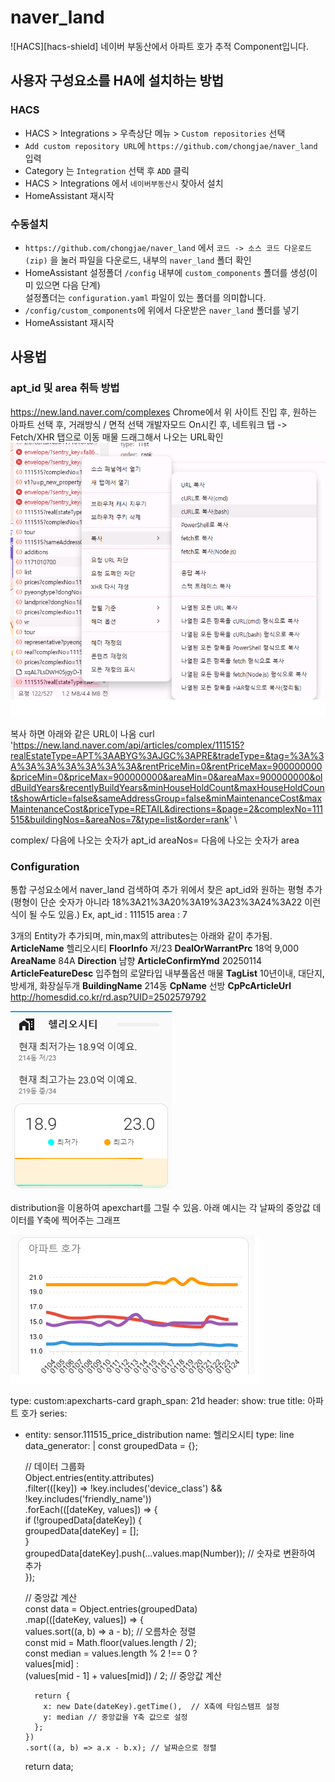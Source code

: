 # naver_land
![HACS][hacs-shield]
네이버 부동산에서 아파트 호가 추적 Component입니다.

## 사용자 구성요소를 HA에 설치하는 방법
### HACS
- HACS > Integrations > 우측상단 메뉴 > `Custom repositories` 선택
- `Add custom repository URL`에 `https://github.com/chongjae/naver_land` 입력
- Category 는 `Integration` 선택 후 `ADD` 클릭
- HACS > Integrations 에서 `네이버부동산시` 찾아서 설치
- HomeAssistant 재시작

### 수동설치
- `https://github.com/chongjae/naver_land` 에서 `코드 -> 소스 코드 다운로드(zip)` 을 눌러 파일을 다운로드, 내부의 `naver_land` 폴더 확인
- HomeAssistant 설정폴더 `/config` 내부에 `custom_components` 폴더를 생성(이미 있으면 다음 단계)<br/>설정폴더는 `configuration.yaml` 파일이 있는 폴더를 의미합니다.
- `/config/custom_components`에 위에서 다운받은 `naver_land` 폴더를 넣기
- HomeAssistant 재시작


## 사용법
### apt_id 및 area 취득 방법
https://new.land.naver.com/complexes
Chrome에서 위 사이트 진입 후, 원하는 아파트 선택 후, 거래방식 / 면적 선택
개발자모드 On시킨 후, 네트워크 탭 -> Fetch/XHR 탭으로 이동
매물 드래그해서 나오는 URL확인
<img src="https://github.com/chongjae/naver_land/blob/master/images/get_id.png?raw=true" title="Get APT Id" alt="Get APT Id" />


복사 하면 아래와 같은 URL이 나옴
curl 'https://new.land.naver.com/api/articles/complex/111515?realEstateType=APT%3AABYG%3AJGC%3APRE&tradeType=&tag=%3A%3A%3A%3A%3A%3A%3A%3A&rentPriceMin=0&rentPriceMax=900000000&priceMin=0&priceMax=900000000&areaMin=0&areaMax=900000000&oldBuildYears&recentlyBuildYears&minHouseHoldCount&maxHouseHoldCount&showArticle=false&sameAddressGroup=false&minMaintenanceCost&maxMaintenanceCost&priceType=RETAIL&directions=&page=2&complexNo=111515&buildingNos=&areaNos=7&type=list&order=rank' \

complex/ 다음에 나오는 숫자가 apt_id
areaNos= 다음에 나오는 숫자가 area

### Configuration
통합 구성요소에서 naver_land 검색하여 추가
위에서 찾은 apt_id와 원하는 평형 추가(평형이 단순 숫자가 아니라 18%3A21%3A20%3A19%3A23%3A24%3A22 이런식이 될 수도 있음.)
Ex,
apt_id : 111515
area : 7

3개의 Entity가 추가되며, min,max의 attributes는 아래와 같이 추가됨.
**ArticleName**
헬리오시티
**FloorInfo**
저/23
**DealOrWarrantPrc**
18억 9,000
**AreaName**
84A
**Direction**
남향
**ArticleConfirmYmd**
20250114
**ArticleFeatureDesc**
입주협의 로얄타입 내부풀옵션 매물
**TagList**
10년이내, 대단지, 방세개, 화장실두개
**BuildingName**
214동
**CpName**
선방
**CpPcArticleUrl**
http://homesdid.co.kr/rd.asp?UID=2502579792

<img src="https://github.com/chongjae/naver_land/blob/master/images/info.png?raw=true" title="Get APT Id" alt="Get APT Id" />


distribution을 이용하여 apexchart를 그릴 수 있음.
아래 예시는 각 날짜의 중앙값 데이터를 Y축에 찍어주는 그래프

<img src="https://github.com/chongjae/naver_land/blob/master/images/chart.png?raw=true" title="Get APT Id" alt="Get APT Id" />


type: custom:apexcharts-card
graph_span: 21d
header:
  show: true
  title: 아파트 호가
series:
  - entity: sensor.111515_price_distribution
    name: 헬리오시티
    type: line
    data_generator: |
      const groupedData = {};  

      // 데이터 그룹화  
      Object.entries(entity.attributes)  
        .filter(([key]) => !key.includes('device_class') && !key.includes('friendly_name'))  
        .forEach(([dateKey, values]) => {  
          if (!groupedData[dateKey]) {  
            groupedData[dateKey] = [];  
          }  
          groupedData[dateKey].push(...values.map(Number)); // 숫자로 변환하여 추가  
        });  

      // 중앙값 계산  
      const data = Object.entries(groupedData)  
        .map(([dateKey, values]) => {  
          values.sort((a, b) => a - b); // 오름차순 정렬  
          const mid = Math.floor(values.length / 2);  
          const median = values.length % 2 !== 0 ?   
            values[mid] :   
            (values[mid - 1] + values[mid]) / 2; // 중앙값 계산  

          return {  
            x: new Date(dateKey).getTime(),  // X축에 타임스탬프 설정  
            y: median // 중앙값을 Y축 값으로 설정  
          };  
        })  
        .sort((a, b) => a.x - b.x); // 날짜순으로 정렬  

      return data;  

